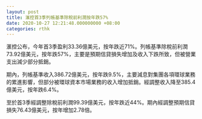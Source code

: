 ```yaml
---
layout: post
title: 滙控首3季列帳基準除稅前利潤按年跌57%
date: 2020-10-27 12:21:48.000000000 +08:00
categories: rthk
---
```


滙控公布，今年首3季盈利33.36億美元，按年跌近71%。列帳基準除稅前利潤73.92億美元，按年跌57%，主要是預期信貸損失增加及收入下跌所致，但被營業支出減少部分抵銷。

期內，列帳基準收入386.72億美元，按年跌9.5%，主要減息對集團各項環球業務的累進影響，但部分被環球資本市場業務的收入增加抵銷。經調整收入降至385.4億美元，按年跌6.4%。

至於首3季經調整除稅前利潤99.39億美元，按年跌近44%。期內經調整預期信貸損失76.43億美元，按年增加2.78倍。
